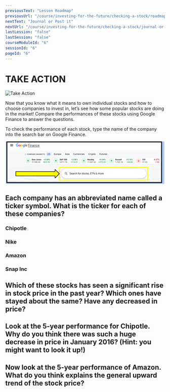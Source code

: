 ```yaml
---
previousText: "Lesson Roadmap"
previousUrl: "/course/investing-for-the-future/checking-a-stock/roadmap"
nextText: "Journal or Post it"
nextUrl: "/course/investing-for-the-future/checking-a-stock/journal-or-post-it"
lastLession: "false"
lastSession: "false"
courseModuleId: "6"
sessionId: "6"
pageId: "6"
---
```



# TAKE ACTION

![Take Action](/assets/img/take-action.jpg)

Now that you know what it means to own individual stocks and how to choose companies to invest in, let’s see how some popular stocks are doing in the market! Compare the performances of these stocks using Google Finance to answer the questions.

To check the performance of each stock, type the name of the company into the search bar on Google Finance. 

<img src="./Picture5.png" />

## Each company has an abbreviated name called a ticker symbol. What is the ticker for each of these companies? 

### Chipotle
<sparkle-feed-post assignment-name="Ticker - Chipotle" ></sparkle-feed-post>
### Nike
<sparkle-feed-post assignment-name="Ticker - Nike" ></sparkle-feed-post>
### Amazon
<sparkle-feed-post assignment-name="Ticker - Amazon" ></sparkle-feed-post>
### Snap Inc
<sparkle-feed-post assignment-name="Ticker - Snap Inc" ></sparkle-feed-post>

## Which of these stocks has seen a significant rise in stock price in the past year? Which ones have stayed about the same? Have any decreased in price? 
<sparkle-feed-post assignment-name="Which of these stocks has seen a significant rise in stock price in the past year? Which ones have stayed about the same?" ></sparkle-feed-post>

## Look at the 5-year performance for Chipotle. Why do you think there was such a huge decrease in price in January 2016? (Hint: you might want to look it up!) 
<sparkle-feed-post assignment-name="Why do you think there was such a huge decrease in price in January 2016?" ></sparkle-feed-post>

## Now look at the 5-year performance of Amazon. What do you think explains the general upward trend of the stock price?
<sparkle-feed-post assignment-name="What do you think explains the general upward trend of the stock price?" ></sparkle-feed-post>


